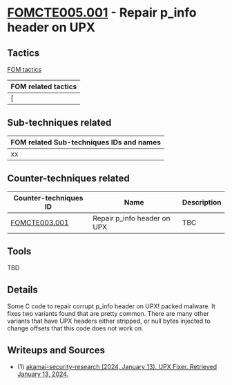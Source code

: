 # [FOMCTE005.001](https://github.com/blue101010/FOM/blob/main/countertechniques/FOMCTE005.001.md) - Repair p_info header on UPX

## Tactics

[FOM tactics](https://github.com/blue101010/FOM/blob/main/tactics/tactics.md)

| FOM related tactics  |
| --------------------------------------- |
| [ |


## Sub-techniques related

| FOM related  Sub-techniques IDs and names|
| ------------------------------------------------------------ |
|  xx   |

## Counter-techniques related


| Counter-techniques ID                                                     | Name       | Description |
| ------------------------------------------------------------ | ---------- | ----------- |
| [FOMCTE003.001](https://github.com/blue101010/FOM/blob/main/countertechniques/FOMCTE003.001.md) | Repair p_info header on UPX| TBC         |


## Tools
TBD


## Details

Some C code to repair corrupt p_info header on UPX! packed malware. It fixes two variants found that are pretty common. There are many other variants that have UPX headers either stripped, or null bytes injected to change offsets that this code does not work on.


## Writeups and Sources

- (1) [akamai-security-research (2024, January 13). UPX Fixer. Retrieved January 13, 2024.](https://github.com/akamai/akamai-security-research/tree/main/UPX)
